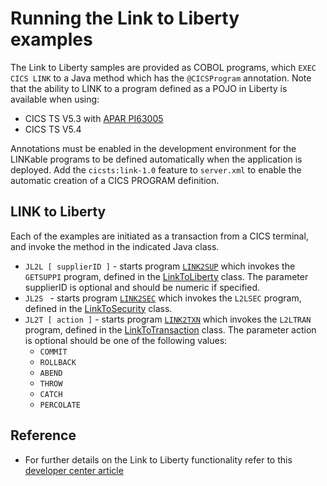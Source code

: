 Running the Link to Liberty examples
====================================

The Link to Liberty samples are provided as COBOL programs, which `EXEC CICS LINK` to a Java method which
has the `@CICSProgram` annotation. Note that the ability to LINK to a program defined as a POJO in Liberty is available when using:

* CICS TS V5.3 with [APAR PI63005](http://www-01.ibm.com/support/docview.wss?uid=swg1PI63005)
* CICS TS V5.4

Annotations must be enabled in the development environment for the LINKable programs to be defined automatically when the application
is deployed. Add the `cicsts:link-1.0` feature to `server.xml` to enable the automatic creation of a CICS PROGRAM definition.


## LINK to Liberty

Each of the examples are initiated as a transaction from a CICS terminal, and invoke the method in the indicated Java class.

* `JL2L [ supplierID ]` - starts program [`LINK2SUP`](src/Cobol/LINK2SUP.cbl) which invokes the `GETSUPPI` program, defined in the
[LinkToLiberty](src/Java/com/ibm/cicsdev/restappext/LinkToLiberty.java) class. The parameter supplierID is optional and should
be numeric if specified.
* `JL2S ` - starts program [`LINK2SEC`](src/Cobol/LINK2SEC.cbl) which invokes the `L2LSEC` program, defined in the
[LinkToSecurity](src/Java/com/ibm/cicsdev/restappext/LinkToSecurity.java) class.
* `JL2T [ action ]` - starts program  [`LINK2TXN`](src/Cobol/LINK2TXN.cbl) which invokes the `L2LTRAN` program, defined in the
[LinkToTransaction](src/Java/com/ibm/cicsdev/restappext/LinkToTransaction.java) class. The parameter action is optional should
be one of the following values:
  * `COMMIT`
  * `ROLLBACK`
  * `ABEND`
  * `THROW`
  * `CATCH`
  * `PERCOLATE`

## Reference

* For further details on the Link to Liberty functionality refer to this
[developer center article](https://developer.ibm.com/cics/2016/11/14/link-to-liberty-now-available-in-cics-ts-v5-3/)
